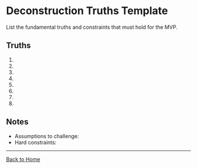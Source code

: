 # Deconstruction Truths Template

List the fundamental truths and constraints that must hold for the MVP.

## Truths

1. 
2. 
3. 
4. 
5. 
6. 
7. 
8. 

## Notes

- Assumptions to challenge:
- Hard constraints:

---

[Back to Home](../index.md)
